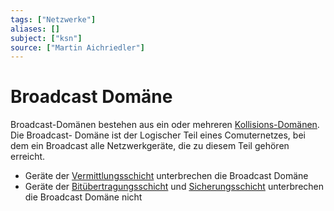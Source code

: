 ```yaml
---
tags: ["Netzwerke"]
aliases: []
subject: ["ksn"]
source: ["Martin Aichriedler"]
---
```


# Broadcast Domäne
Broadcast-Domänen bestehen aus ein oder mehreren [Kollisions-Domänen](Kollisionsdomäne.md).
Die Broadcast- Domäne ist der Logischer Teil eines Comuternetzes, bei dem ein Broadcast alle Netzwerkgeräte, die zu diesem Teil gehören erreicht.
- Geräte der [Vermittlungsschicht](Vermittlungsschicht.md) unterbrechen die Broadcast Domäne 
- Geräte der [Bitübertragungsschicht](Bitübertragungsschicht.md) und [Sicherungsschicht](Sicherungsschicht.md) unterbrechen die Broadcast Domäne nicht